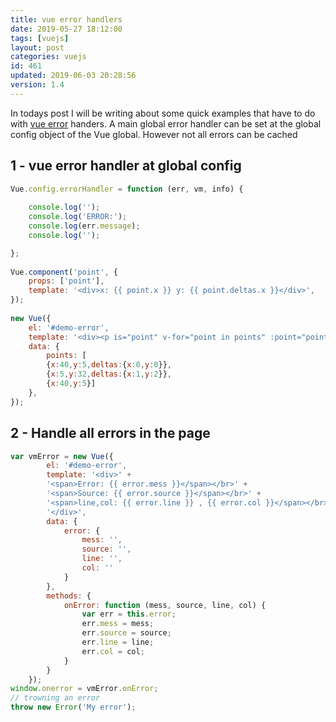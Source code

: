 ```yaml
---
title: vue error handlers
date: 2019-05-27 18:12:00
tags: [vuejs]
layout: post
categories: vuejs
id: 461
updated: 2019-06-03 20:28:56
version: 1.4
---
```


In todays post I will be writing about some quick examples that have to do with [vue error](https://vuejs.org/v2/api/#errorHandler) handers. A main global error handler can be set at the global config object of the Vue global. However not all errors can be cached

<!-- more -->

## 1 - vue error handler at global config

```js
Vue.config.errorHandler = function (err, vm, info) {
 
    console.log('');
    console.log('ERROR:');
    console.log(err.message);
    console.log('');

};
 
Vue.component('point', {
    props: ['point'],
    template: '<div>x: {{ point.x }} y: {{ point.deltas.x }}</div>',
});
 
new Vue({
    el: '#demo-error',
    template: '<div><p is="point" v-for="point in points" :point="point"></p></div>',
    data: {
        points: [ 
        {x:40,y:5,deltas:{x:0,y:0}},
        {x:5,y:32,deltas:{x:1,y:2}},
        {x:40,y:5}]
    },
});
```

## 2 - Handle all errors in the page

```js
var vmError = new Vue({
        el: '#demo-error',
        template: '<div>' +
        '<span>Error: {{ error.mess }}</span></br>' +
        '<span>Source: {{ error.source }}</span></br>' +
        '<span>line,col: {{ error.line }} , {{ error.col }}</span></br>' +
        '</div>',
        data: {
            error: {
                mess: '',
                source: '',
                line: '',
                col: ''
            }
        },
        methods: {
            onError: function (mess, source, line, col) {
                var err = this.error;
                err.mess = mess;
                err.source = source;
                err.line = line;
                err.col = col;
            }
        }
    });
window.onerror = vmError.onError;
// trowning an error
throw new Error('My error');
```